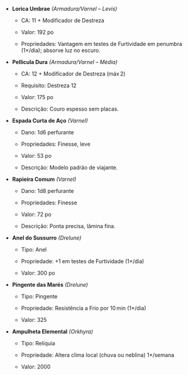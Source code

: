 - **Lorica Umbrae** _(Armadura/Varnel – Levis)_
    
    - CA: 11 + Modificador de Destreza
        
    - Valor: 192 po
        
    - Propriedades: Vantagem em testes de Furtividade em penumbra (1×/dia); absorve luz no escuro.
        
- **Pellicula Dura** _(Armadura/Varnel – Média)_
    
    - CA: 12 + Modificador de Destreza (máx 2)
        
    - Requisito: Destreza 12
        
    - Valor: 175 po
        
    - Descrição: Couro espesso sem placas.
        
- **Espada Curta de Aço** _(Varnel)_
    
    - Dano: 1d6 perfurante
        
    - Propriedades: Finesse, leve
        
    - Valor: 53 po
        
    - Descrição: Modelo padrão de viajante.
        
- **Rapieira Comum** _(Varnel)_
    
    - Dano: 1d8 perfurante
        
    - Propriedades: Finesse
        
    - Valor: 72 po
        
    - Descrição: Ponta precisa, lâmina fina.
        
- **Anel do Sussurro** _(Drelune)_
    
    - Tipo: Anel
        
    - Propriedade: +1 em testes de Furtividade (1×/dia)
		
	- Valor: 300 po
		
- **Pingente das Marés** _(Drelune)_
    
    - Tipo: Pingente
        
    - Propriedade: Resistência a Frio por 10 min (1×/dia)
        
    - Valor: 325
	    
- **Ampulheta Elemental** _(Orkhyra)_
    
    - Tipo: Relíquia
        
    - Propriedade: Altera clima local (chuva ou neblina) 1×/semana
	    
	- Valor: 2000